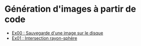# Génération d'images à partir de code 

- [Ex00 : Sauvegarde d'une image sur le 
disque](https://github.com/42-septembre-2022/Subjects/tree/main/RayTracer/ex00)
- [Ex01 : Intersection rayon-sphère](https://github.com/42-septembre-2022/Subjects/tree/main/RayTracer/ex01)
